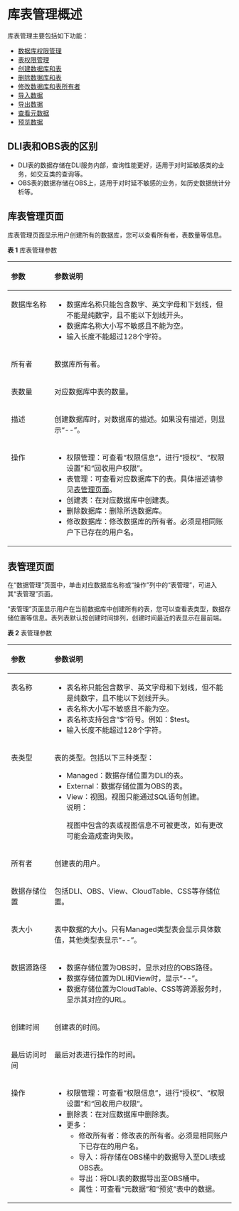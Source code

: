 # 库表管理概述<a name="dli_01_0228"></a>

库表管理主要包括如下功能：

-   [数据库权限管理](数据库权限管理.md)
-   [表权限管理](表权限管理.md)
-   [创建数据库和表](创建数据库和表.md)
-   [删除数据库和表](删除数据库和表.md)
-   [修改数据库和表所有者](修改数据库和表所有者.md)
-   [导入数据](导入数据.md)
-   [导出数据](将DLI数据导出至OBS.md)
-   [查看元数据](查看元数据.md)
-   [预览数据](预览数据.md)

## DLI表和OBS表的区别<a name="section16492487104553"></a>

-   DLI表的数据存储在DLI服务内部，查询性能更好，适用于对时延敏感类的业务，如交互类的查询等。
-   OBS表的数据存储在OBS上，适用于对时延不敏感的业务，如历史数据统计分析等。

## 库表管理页面<a name="section5483076810476"></a>

库表管理页面显示用户创建所有的数据库，您可以查看所有者，表数量等信息。

**表 1**  库表管理参数

<a name="table3950169215120"></a>
<table><thead align="left"><tr id="row2555468715120"><th class="cellrowborder" valign="top" width="19.35%" id="mcps1.2.3.1.1"><p id="p4021197415120"><a name="p4021197415120"></a><a name="p4021197415120"></a>参数</p>
</th>
<th class="cellrowborder" valign="top" width="80.65%" id="mcps1.2.3.1.2"><p id="p3594448915120"><a name="p3594448915120"></a><a name="p3594448915120"></a>参数说明</p>
</th>
</tr>
</thead>
<tbody><tr id="row46758327132"><td class="cellrowborder" valign="top" width="19.35%" headers="mcps1.2.3.1.1 "><p id="p16413434141957"><a name="p16413434141957"></a><a name="p16413434141957"></a>数据库名称</p>
</td>
<td class="cellrowborder" valign="top" width="80.65%" headers="mcps1.2.3.1.2 "><a name="ul0758121215"></a><a name="ul0758121215"></a><ul id="ul0758121215"><li>数据库名称只能包含数字、英文字母和下划线，但不能是纯数字，且不能以下划线开头。</li><li>数据库名称大小写不敏感且不能为空。</li><li>输入长度不能超过128个字符。</li></ul>
</td>
</tr>
<tr id="row31011923151038"><td class="cellrowborder" valign="top" width="19.35%" headers="mcps1.2.3.1.1 "><p id="p10671857151038"><a name="p10671857151038"></a><a name="p10671857151038"></a>所有者</p>
</td>
<td class="cellrowborder" valign="top" width="80.65%" headers="mcps1.2.3.1.2 "><p id="p89431923510"><a name="p89431923510"></a><a name="p89431923510"></a>数据库所有者。</p>
</td>
</tr>
<tr id="row36301606171658"><td class="cellrowborder" valign="top" width="19.35%" headers="mcps1.2.3.1.1 "><p id="p14394959151048"><a name="p14394959151048"></a><a name="p14394959151048"></a>表数量</p>
</td>
<td class="cellrowborder" valign="top" width="80.65%" headers="mcps1.2.3.1.2 "><p id="p51238775151048"><a name="p51238775151048"></a><a name="p51238775151048"></a>对应数据库中表的数量。</p>
</td>
</tr>
<tr id="row6424839516213"><td class="cellrowborder" valign="top" width="19.35%" headers="mcps1.2.3.1.1 "><p id="p50569641162134"><a name="p50569641162134"></a><a name="p50569641162134"></a>描述</p>
</td>
<td class="cellrowborder" valign="top" width="80.65%" headers="mcps1.2.3.1.2 "><p id="p18910361162145"><a name="p18910361162145"></a><a name="p18910361162145"></a>创建数据库时，对数据库的描述。如果没有描述，则显示“--”。</p>
</td>
</tr>
<tr id="row1662880815250"><td class="cellrowborder" valign="top" width="19.35%" headers="mcps1.2.3.1.1 "><p id="p475621615250"><a name="p475621615250"></a><a name="p475621615250"></a>操作</p>
</td>
<td class="cellrowborder" valign="top" width="80.65%" headers="mcps1.2.3.1.2 "><a name="ul15800707615"></a><a name="ul15800707615"></a><ul id="ul15800707615"><li>权限管理：可查看“权限信息”，进行“授权”、“权限设置”和“回收用户权限”。</li><li>表管理：可查看对应数据库下的表。具体描述请参见<a href="#section4377195513315">表管理页面</a>。</li><li>创建表：在对应数据库中创建表。</li><li>删除数据库：删除所选数据库。</li><li>修改数据库：修改数据库的所有者。必须是相同账户下已存在的用户名。</li></ul>
</td>
</tr>
</tbody>
</table>

## 表管理页面<a name="section4377195513315"></a>

在“数据管理”页面中，单击对应数据库名称或“操作”列中的“表管理”，可进入其“表管理”页面。

“表管理”页面显示用户在当前数据库中创建所有的表，您可以查看表类型，数据存储位置等信息。表列表默认按创建时间排列，创建时间最近的表显示在最前端。

**表 2**  表管理参数

<a name="table96567183916"></a>
<table><thead align="left"><tr id="row666212153915"><th class="cellrowborder" valign="top" width="19.35%" id="mcps1.2.3.1.1"><p id="p46667183914"><a name="p46667183914"></a><a name="p46667183914"></a>参数</p>
</th>
<th class="cellrowborder" valign="top" width="80.65%" id="mcps1.2.3.1.2"><p id="p96671811393"><a name="p96671811393"></a><a name="p96671811393"></a>参数说明</p>
</th>
</tr>
</thead>
<tbody><tr id="row11671191143912"><td class="cellrowborder" valign="top" width="19.35%" headers="mcps1.2.3.1.1 "><p id="p367511143910"><a name="p367511143910"></a><a name="p367511143910"></a>表名称</p>
</td>
<td class="cellrowborder" valign="top" width="80.65%" headers="mcps1.2.3.1.2 "><a name="ul1677141143911"></a><a name="ul1677141143911"></a><ul id="ul1677141143911"><li>表名称只能包含数字、英文字母和下划线，但不能是纯数字，且不能以下划线开头。</li><li>表名称大小写不敏感且不能为空。</li><li>表名称支持包含“$”符号。例如：$test。</li><li>输入长度不能超过128个字符。</li></ul>
</td>
</tr>
<tr id="row611412316405"><td class="cellrowborder" valign="top" width="19.35%" headers="mcps1.2.3.1.1 "><p id="p1211616239406"><a name="p1211616239406"></a><a name="p1211616239406"></a>表类型</p>
</td>
<td class="cellrowborder" valign="top" width="80.65%" headers="mcps1.2.3.1.2 "><p id="p17806105744415"><a name="p17806105744415"></a><a name="p17806105744415"></a>表的类型。包括以下三种类型：</p>
<a name="ul4538122617457"></a><a name="ul4538122617457"></a><ul id="ul4538122617457"><li>Managed：数据存储位置为DLI的表。</li><li>External：数据存储位置为OBS的表。</li><li>View：视图。视图只能通过SQL语句创建。<div class="note" id="note868165110415"><a name="note868165110415"></a><a name="note868165110415"></a><span class="notetitle"> 说明： </span><div class="notebody"><p id="p176811511419"><a name="p176811511419"></a><a name="p176811511419"></a>视图中包含的表或视图信息不可被更改，如有更改可能会造成查询失败。</p>
</div></div>
</li></ul>
</td>
</tr>
<tr id="row368271163910"><td class="cellrowborder" valign="top" width="19.35%" headers="mcps1.2.3.1.1 "><p id="p126843119397"><a name="p126843119397"></a><a name="p126843119397"></a>所有者</p>
</td>
<td class="cellrowborder" valign="top" width="80.65%" headers="mcps1.2.3.1.2 "><p id="p16879163915"><a name="p16879163915"></a><a name="p16879163915"></a>创建表的用户。</p>
</td>
</tr>
<tr id="row85734934613"><td class="cellrowborder" valign="top" width="19.35%" headers="mcps1.2.3.1.1 "><p id="p15815498469"><a name="p15815498469"></a><a name="p15815498469"></a>数据存储位置</p>
</td>
<td class="cellrowborder" valign="top" width="80.65%" headers="mcps1.2.3.1.2 "><p id="p15581549154616"><a name="p15581549154616"></a><a name="p15581549154616"></a>包括DLI、OBS、View、CloudTable、CSS等存储位置。</p>
</td>
</tr>
<tr id="row2068751103914"><td class="cellrowborder" valign="top" width="19.35%" headers="mcps1.2.3.1.1 "><p id="p12689415397"><a name="p12689415397"></a><a name="p12689415397"></a>表大小</p>
</td>
<td class="cellrowborder" valign="top" width="80.65%" headers="mcps1.2.3.1.2 "><p id="p126908116391"><a name="p126908116391"></a><a name="p126908116391"></a>表中数据的大小。只有Managed类型表会显示具体数值，其他类型表显示“--”。</p>
</td>
</tr>
<tr id="row1691131143918"><td class="cellrowborder" valign="top" width="19.35%" headers="mcps1.2.3.1.1 "><p id="p12693111143913"><a name="p12693111143913"></a><a name="p12693111143913"></a>数据源路径</p>
</td>
<td class="cellrowborder" valign="top" width="80.65%" headers="mcps1.2.3.1.2 "><a name="ul11123856135213"></a><a name="ul11123856135213"></a><ul id="ul11123856135213"><li>数据存储位置为OBS时，显示对应的OBS路径。</li><li>数据存储位置为DLI和View时，显示“--”。</li><li>数据存储位置为CloudTable、CSS等跨源服务时，显示其对应的URL。</li></ul>
</td>
</tr>
<tr id="row164492116534"><td class="cellrowborder" valign="top" width="19.35%" headers="mcps1.2.3.1.1 "><p id="p1444914114533"><a name="p1444914114533"></a><a name="p1444914114533"></a>创建时间</p>
</td>
<td class="cellrowborder" valign="top" width="80.65%" headers="mcps1.2.3.1.2 "><p id="p1244981165312"><a name="p1244981165312"></a><a name="p1244981165312"></a>创建表的时间。</p>
</td>
</tr>
<tr id="row1808175125310"><td class="cellrowborder" valign="top" width="19.35%" headers="mcps1.2.3.1.1 "><p id="p108087545313"><a name="p108087545313"></a><a name="p108087545313"></a>最后访问时间</p>
</td>
<td class="cellrowborder" valign="top" width="80.65%" headers="mcps1.2.3.1.2 "><p id="p4808551537"><a name="p4808551537"></a><a name="p4808551537"></a>最后对表进行操作的时间。</p>
</td>
</tr>
<tr id="row1695151133915"><td class="cellrowborder" valign="top" width="19.35%" headers="mcps1.2.3.1.1 "><p id="p369521113915"><a name="p369521113915"></a><a name="p369521113915"></a>操作</p>
</td>
<td class="cellrowborder" valign="top" width="80.65%" headers="mcps1.2.3.1.2 "><a name="ul76971143914"></a><a name="ul76971143914"></a><ul id="ul76971143914"><li>权限管理：可查看“权限信息”，进行“授权”、“权限设置”和“回收用户权限”。</li><li>删除表：在对应数据库中删除表。</li><li>更多：<a name="ul4227813204614"></a><a name="ul4227813204614"></a><ul id="ul4227813204614"><li>修改所有者：修改表的所有者。必须是相同账户下已存在的用户名。</li><li>导入：将存储在OBS桶中的数据导入至DLI表或OBS表。</li><li>导出：将DLI表的数据导出至OBS桶中。</li><li>属性：可查看“元数据”和“预览”表中的数据。</li></ul>
</li></ul>
</td>
</tr>
</tbody>
</table>


